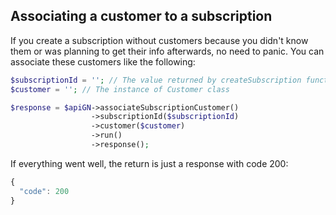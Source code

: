 ## Associating a customer to a subscription

If you create a subscription without customers because you didn't know them or was planning to get their info afterwards, no need to panic. You can associate these customers like the following:

```php
$subscriptionId = ''; // The value returned by createSubscription function
$customer = ''; // The instance of Customer class

$response = $apiGN->associateSubscriptionCustomer()
                  ->subscriptionId($subscriptionId)
                  ->customer($customer)
                  ->run()
                  ->response();
```

If everything went well, the return is just a response with code 200:

```js
{
  "code": 200
}
```
